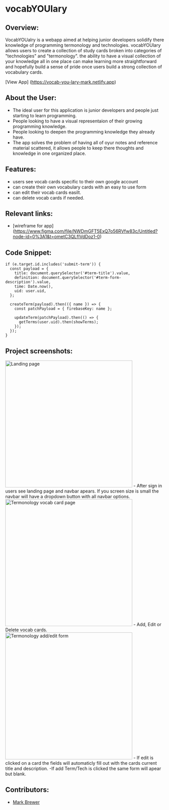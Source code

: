 # vocabYOUlary

## Overview:
VocabYOUalry is a webapp aimed at helping junior developers solidify there knowledge of programming termonology and technologies. vocabYOUlary allows users to create a collection of study cards broken into categories of "technologies" and "termonology". the ability to have a visual collection of your knowledge all in one place can make learning more straightforward and hopefully build a sense of pride once users build a strong collection of vocabulary cards.

[View App] (https://vocab-you-lary-mark.netlify.app)

## About the User:
- The ideal user for this application is junior developers and people just starting to learn programming.
- People looking to have a visual representaion of their growing programming knowledge.
- People looking to deepen the programming knowledge they already have.
- The app solves the problem of having all of oyur notes and reference material scattered, it allows people to keep there thoughts and knowledge in one organized place.

## Features:
- users see vocab cards specific to their own google account
- can create their own vocabulary cards with an easy to use form
- can edit their vocab cards easilt.
- can delete vocab cards if needed.

## Relevant links:
- [wireframe for app] (https://www.figma.com/file/NWDmGFT5ExQ7o56RVfw83c/Untitled?node-id=0%3A1&t=ometC3QLfIVdDoz1-0)

## Code Snippet:
    if (e.target.id.includes('submit-term')) {
      const payload = {
        title: document.querySelector('#term-title').value,
        definition: document.querySelector('#term-form-description').value,
        time: Date.now(),
        uid: user.uid,
      };

      createTerm(payload).then(({ name }) => {
        const patchPayload = { firebaseKey: name };

        updateTerm(patchPayload).then(() => {
          getTerms(user.uid).then(showTerms);
        });
      });
    }

## Project screenshots:
<img width="400" alt="Landing page" src="https://i.ibb.co/3sphYNv/Screenshot-20230310-071409.png">
- After sign in users see landing page and navbar apears. If you screen size is small the navbar will have a dropdown button with all navbar options.

<img width="400" alt="Termonology vocab card page" src="https://i.ibb.co/bK1qV5k/Screenshot-20230310-071420.png">
- Add, Edit or Delete vocab cards.

<img width="400" alt="Termonology add/edit form" src="https://i.ibb.co/zhwznwQ/Screenshot-20230310-071435.png">
- If edit is clicked on a card the fields will automaticly fill out with the cards current title and description.
-If add Term/Tech is clicked the same form will apear but blank.

## Contributors:
- [Mark Brewer](https://github.com/markbrew3)
